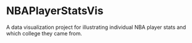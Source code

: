 # NBAPlayerStatsVis
A data visualization project for illustrating individual NBA player stats and which college they came from.
